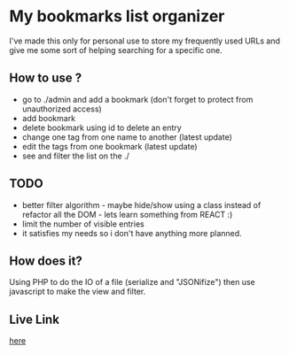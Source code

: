# My bookmarks list organizer

I've made this only for personal use to store my frequently used URLs and give me some sort of helping searching for a specific one.

## How to use ?

* go to ./admin and add a bookmark (don't forget to protect from unauthorized access)
* add bookmark
* delete bookmark using id to delete an entry
* change one tag from one name to another (latest update)
* edit the tags from one bookmark (latest update)
* see and filter the list on the ./

## TODO

* better filter algorithm - maybe hide/show using a class instead of refactor all the DOM - lets learn something from REACT :) 
* limit the number of visible entries
* it satisfies my needs so i don't have anything more planned.

## How does it?

Using PHP to do the IO of a file (serialize and "JSONifize") then use javascript to make the view and filter.


## Live Link

[here](https://josemoreira.pt/bookmarks)
